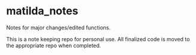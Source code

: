 # matilda_notes

Notes for major changes/edited functions.

This is a note keeping repo for personal use. All finalized code is moved to the
appropriate repo when completed.